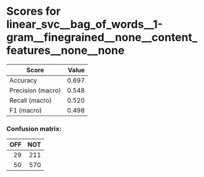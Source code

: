 # Scores for linear_svc__bag_of_words__1-gram__finegrained__none__content_features__none__none
|      Score      |Value|
|-----------------|----:|
|Accuracy         |0.697|
|Precision (macro)|0.548|
|Recall (macro)   |0.520|
|F1 (macro)       |0.498|

### Confusion matrix:
|OFF|NOT|
|--:|--:|
| 29|211|
| 50|570|
